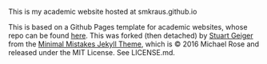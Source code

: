 This is my academic website hosted at smkraus.github.io

This is based on a Github Pages template for academic websites, whose repo can be found [here](https://github.com/academicpages/academicpages.github.io). This was forked (then detached) by [Stuart Geiger](https://github.com/staeiou) from the [Minimal Mistakes Jekyll Theme](https://mmistakes.github.io/minimal-mistakes/), which is © 2016 Michael Rose and released under the MIT License. See LICENSE.md.
